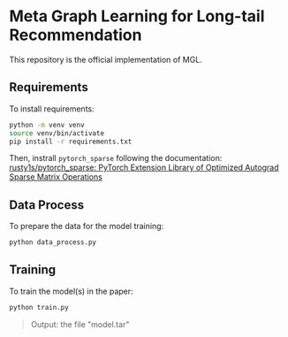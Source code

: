 # Meta Graph Learning for Long-tail Recommendation

This repository is the official implementation of MGL.

## Requirements

To install requirements:

```bash
python -m venv venv
source venv/bin/activate
pip install -r requirements.txt
```

Then, instrall `pytorch_sparse` following the documentation: [rusty1s/pytorch\_sparse: PyTorch Extension Library of Optimized Autograd Sparse Matrix Operations](https://github.com/rusty1s/pytorch_sparse)

## Data Process

To prepare the data for the model training:

```bash
python data_process.py
```

## Training

To train the model(s) in the paper:

```bash
python train.py
```

> Output: the file "model.tar"
